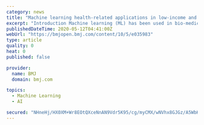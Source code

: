 ```yaml
---
category: news
title: "Machine learning health-related applications in low-income and middle-income countries: a scoping review protocol"
excerpt: "Introduction Machine learning (ML) has been used in bio-medical research, and recently in clinical and public health research. However, much of the available evidence comes from high-income countries,"
publishedDateTime: 2020-05-12T04:41:00Z
webUrl: "https://bmjopen.bmj.com/content/10/5/e035983"
type: article
quality: 0
heat: 0
published: false

provider:
  name: BMJ
  domain: bmj.com

topics:
  - Machine Learning
  - AI

secured: "NHneHj/HX0XM+Wr8EOtQXceNnAN9Vdr5K95/cg/myCMX/wNVhx8GJGz/A5WbKtiqkWvcgtj6jJGmOGexhUCKz/AHd3CNUtRTprBcCNG7I395kw7r/XbgsrNjUBm61EqnGviS/pJ5QYlG6cFpUEwQcLs4VQaOaN71x0KM5AiM69DFqWoHW0sJ4AUc5/UUVkwMesYPNgPX2hr6wOSP6RrPSN1HiN5Xhn+3Tmy2229efCTPL5+CxxuAwR187KlbHDwGjCjaWp9nlghx1qS2EK3I/VXgG/XZjENTKnFWOXIAvENKUSuvIH/7+vSyUuhefrYZLJOceppHRuPdbdNEAZLO4JjVsFdhrXXn1Rcf2zQoRJ6lXK4/I1ocaoHFffdLylMJTK4SBvBt3TAJlv00RIaKNyOZzrPVy5fk1XPywRT9w8Gief178me3NyN+H7V1yQbnJNyIYnhPQ/CfUG4cAY4O8eHv7zJdHHKst7rwRnM5n8E=;bf0yFjJ4eEZWK8x/XHG2xQ=="
---
```


